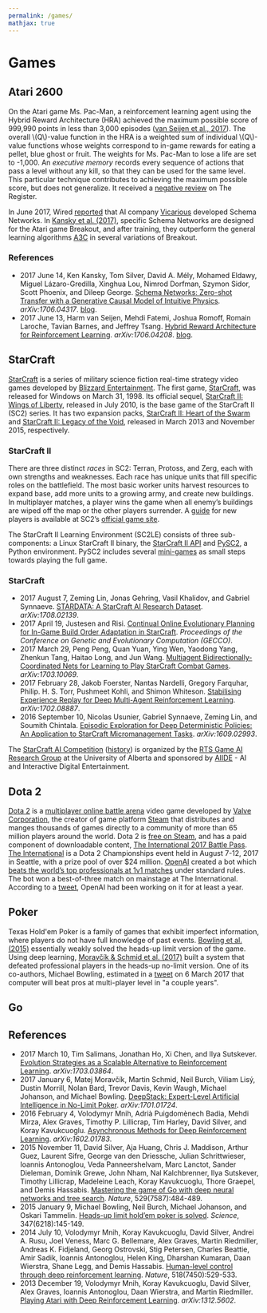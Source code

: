 ```yaml
---
permalink: /games/
mathjax: true
---
```

# Games

## Atari 2600

On the Atari game Ms. Pac-Man, a reinforcement learning agent using the Hybrid Reward Architecture (HRA) achieved the maximum possible score of 999,990 points in less than 3,000 episodes ([van Seijen et al., 2017](https://arxiv.org/abs/1706.04208)). The overall \\(Q\\)-value function in the HRA is a weighted sum of individual \\(Q\\)-value functions whose weights correspond to in-game rewards for eating a pellet, blue ghost or fruit. The weights for Ms. Pac-Man to lose a life are set to -1,000. An *executive memory* records every sequence of actions that pass a level without any kill, so that they can be used for the same level. This particular technique contributes to achieving the maximum possible score, but does not generalize. It received a [negative review](https://www.theregister.co.uk/2017/06/15/microsoft_pac_man/) on The Register.

In June 2017, Wired [reported](https://www.wired.com/story/vicarious-schema-networks-artificial-intelligence-atari-demo/) that AI company [Vicarious](https://www.vicarious.com/) developed Schema Networks. In [Kansky et al. (2017)](https://arxiv.org/abs/1706.04317), specific Schema Networks are designed for the Atari game Breakout, and after training, they outperform the general learning algorithms [A3C](http://realai.org/rl/model-free/) in several variations of Breakout.

### References

* 2017 June 14, Ken Kansky, Tom Silver, David A. Mély, Mohamed Eldawy, Miguel Lázaro-Gredilla, Xinghua Lou, Nimrod Dorfman, Szymon Sidor, Scott Phoenix, and Dileep George. [Schema Networks: Zero-shot Transfer with a Generative Causal Model of Intuitive Physics](https://arxiv.org/abs/1706.04317). *arXiv:1706.04317*. [blog](https://www.vicarious.com/general-game-playing-with-schema-networks.html).
* 2017 June 13, Harm van Seijen, Mehdi Fatemi, Joshua Romoff, Romain Laroche, Tavian Barnes, and Jeffrey Tsang. [Hybrid Reward Architecture for Reinforcement Learning](https://arxiv.org/abs/1706.04208). *arXiv:1706.04208*. [blog](http://www.maluuba.com/hra).

## StarCraft

[StarCraft](https://en.wikipedia.org/wiki/StarCraft) is a series of military science fiction real-time strategy video games developed by [Blizzard Entertainment](http://us.blizzard.com/en-us/company/about/). The first game, [StarCraft](https://en.wikipedia.org/wiki/StarCraft_(video_game)), was released for Windows on March 31, 1998. Its official sequel, [StarCraft II: Wings of Liberty](https://en.wikipedia.org/wiki/StarCraft_II:_Wings_of_Liberty), released in July 2010, is the base game of the StarCraft II (SC2) series. It has two expansion packs, [StarCraft II: Heart of the Swarm](https://en.wikipedia.org/wiki/StarCraft_II:_Heart_of_the_Swarm) and [StarCraft II: Legacy of the Void](https://en.wikipedia.org/wiki/StarCraft_II:_Legacy_of_the_Void), released in March 2013 and November 2015, respectively.

### StarCraft II

There are three distinct *races* in SC2: Terran, Protoss, and Zerg, each with own strengths and weaknesses. Each race has unique units that fill specific roles on the battlefield. The most basic worker units harvest resources to expand base, add more units to a growing army, and create new buildings. In multiplayer matches, a player wins the game when all enemy’s buildings are wiped off the map or the other players surrender. A [guide](http://us.battle.net/sc2/en/game/guide/whats-sc2) for new players is available at SC2’s [official game site](http://us.battle.net/sc2/en/).

The StarCraft II Learning Environment (SC2LE) consists of three sub-components: a Linux StarCraft II binary, the [StarCraft II API](https://github.com/Blizzard/s2client-proto) and [PySC2](https://github.com/deepmind/pysc2), a Python environment. PySC2 includes several [mini-games](https://github.com/deepmind/pysc2/blob/master/docs/mini_games.md) as small steps towards playing the full game.

### StarCraft

* 2017 August 7, Zeming Lin, Jonas Gehring, Vasil Khalidov, and Gabriel Synnaeve. [STARDATA: A StarCraft AI Research Dataset](https://arxiv.org/abs/1708.02139). *arXiv:1708.02139*.
* 2017 April 19, Justesen and Risi. [Continual Online Evolutionary Planning for In-Game Build Order Adaptation in StarCraft](http://sebastianrisi.com/wp-content/uploads/justesen_gecco17.pdf). *Proceedings of the Conference on Genetic and Evolutionary Computation (GECCO)*.
* 2017 March 29, Peng Peng, Quan Yuan, Ying Wen, Yaodong Yang, Zhenkun Tang, Haitao Long, and Jun Wang. [Multiagent Bidirectionally-Coordinated Nets for Learning to Play StarCraft Combat Games](https://arxiv.org/abs/1703.10069). *arXiv:1703.10069*.
* 2017 February 28, Jakob Foerster, Nantas Nardelli, Gregory Farquhar, Philip. H. S. Torr, Pushmeet Kohli, and Shimon Whiteson. [Stabilising Experience Replay for Deep Multi-Agent Reinforcement Learning](https://arxiv.org/abs/1702.08887). *arXiv:1702.08887*.
* 2016 September 10, Nicolas Usunier, Gabriel Synnaeve, Zeming Lin, and Soumith Chintala. [Episodic Exploration for Deep Deterministic Policies: An Application to StarCraft Micromanagement Tasks](https://arxiv.org/abs/1609.02993). *arXiv:1609.02993*.

The [StarCraft AI Competition](http://www.cs.mun.ca/~dchurchill/starcraftaicomp/) ([history](http://www.cs.mun.ca/~dchurchill/starcraftaicomp/history.shtml)) is organized by the [RTS Game AI Research Group](https://skatgame.net/mburo/) at the University of Alberta and sponsored by [AIIDE](http://aiide.org/) - AI and Interactive Digital Entertainment.

## Dota 2

[Dota 2](http://www.dota2.com/) is a [multiplayer online battle arena](https://en.wikipedia.org/wiki/Multiplayer_online_battle_arena) video game developed by [Valve Corporation](http://www.valvesoftware.com/), the creator of game platform [Steam](http://store.steampowered.com/) that distributes and manges thousands of games directly to a community of more than 65 million players around the world. Dota 2 is [free on Steam](http://store.steampowered.com/app/570/Dota_2/), and has a paid component of downloadable content, [The International 2017 Battle Pass](http://store.steampowered.com/app/633890/The_International_2017_Battle_Pass/). [The International](http://www.dota2.com/international/overview/) is a Dota 2 Championships event held in August 7-12, 2017 in Seattle, with a prize pool of over $24 million. [OpenAI](http://realai.org/labs/openai/) created a bot which [beats the world’s top professionals at 1v1 matches](https://blog.openai.com/dota-2/) under standard rules. The bot won a best-of-three match on mainstage at The International. According to a [tweet](https://twitter.com/catherineols), OpenAI had been working on it for at least a year.

## Poker

Texas Hold'em Poker is a family of games that exhibit imperfect information, where players do not have full knowledge of past events. [Bowling et al. (2015)](http://science.sciencemag.org/content/347/6218/145) essentially weakly solved the heads-up limit version of the game. Using deep learning, [Moravčík & Schmid et al. (2017)](https://arxiv.org/abs/1701.01724) built a system that defeated professional players in the heads-up no-limit version. One of its co-authors, Michael Bowling, estimated in a [tweet](https://twitter.com/MichaelHBowling/status/838426697817067520) on 6 March 2017 that computer will beat pros at multi-player level in "a couple years".

## Go

## References

* 2017 March 10, Tim Salimans, Jonathan Ho, Xi Chen, and Ilya Sutskever. [Evolution Strategies as a Scalable Alternative to Reinforcement Learning](https://arxiv.org/abs/1703.03864). *arXiv:1703.03864*.
* 2017 January 6, Matej Moravčík, Martin Schmid, Neil Burch, Viliam Lisý, Dustin Morrill, Nolan Bard, Trevor Davis, Kevin Waugh, Michael Johanson, and Michael Bowling. [DeepStack: Expert-Level Artificial Intelligence in No-Limit Poker](https://arxiv.org/abs/1701.01724). *arXiv:1701.01724*.
* 2016 February 4, Volodymyr Mnih, Adrià Puigdomènech Badia, Mehdi Mirza, Alex Graves, Timothy P. Lillicrap, Tim Harley, David Silver, and Koray Kavukcuoglu. [Asynchronous Methods for Deep Reinforcement Learning](https://arxiv.org/abs/1602.01783). *arXiv:1602.01783*.
* 2015 November 11, David Silver, Aja Huang, Chris J. Maddison, Arthur Guez, Laurent Sifre, George van den Driessche, Julian Schrittwieser, Ioannis Antonoglou, Veda Panneershelvam, Marc Lanctot, Sander Dieleman, Dominik Grewe, John Nham, Nal Kalchbrenner, Ilya Sutskever, Timothy Lillicrap, Madeleine Leach, Koray Kavukcuoglu, Thore Graepel, and Demis Hassabis. [Mastering the game of Go with deep neural networks and tree search](http://www.nature.com/nature/journal/v529/n7587/full/nature16961.html). *Nature*, 529(7587):484-489.
* 2015 January 9, Michael Bowling, Neil Burch, Michael Johanson, and Oskari Tammelin. [Heads-up limit hold’em poker is solved](http://science.sciencemag.org/content/347/6218/145). *Science*, 347(6218):145-149.
* 2014 July 10, Volodymyr Mnih,	Koray Kavukcuoglu, David Silver, Andrei A. Rusu, Joel Veness, Marc G. Bellemare, Alex Graves, Martin Riedmiller, Andreas K. Fidjeland, Georg Ostrovski, Stig Petersen, Charles Beattie, Amir Sadik, Ioannis Antonoglou, Helen King, Dharshan Kumaran, Daan Wierstra, Shane Legg, and Demis Hassabis. [Human-level control through deep reinforcement learning](http://www.nature.com/nature/journal/v518/n7540/abs/nature14236.html). *Nature*, 518(7450):529-533.
* 2013 December 19, Volodymyr Mnih, Koray Kavukcuoglu, David Silver, Alex Graves, Ioannis Antonoglou, Daan Wierstra, and Martin Riedmiller. [Playing Atari with Deep Reinforcement Learning](https://arxiv.org/abs/1312.5602). *arXiv:1312.5602*.
